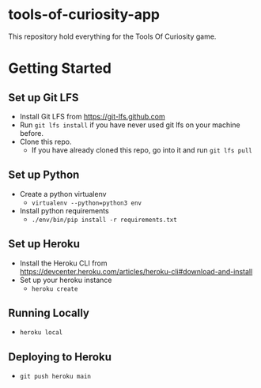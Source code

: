# tools-of-curiosity-app
This repository hold everything for the Tools Of Curiosity game.

# Getting Started

## Set up Git LFS
* Install Git LFS from https://git-lfs.github.com
* Run `git lfs install` if you have never used git lfs on your machine before.
* Clone this repo. 
    * If you have already cloned this repo, go into it and run `git lfs pull`

## Set up Python
* Create a python virtualenv
    * `virtualenv --python=python3 env`
* Install python requirements
    * `./env/bin/pip install -r requirements.txt`

## Set up Heroku
* Install the Heroku CLI from https://devcenter.heroku.com/articles/heroku-cli#download-and-install
* Set up your heroku instance
    * `heroku create`

## Running Locally
* `heroku local` 

## Deploying to Heroku
* `git push heroku main`
